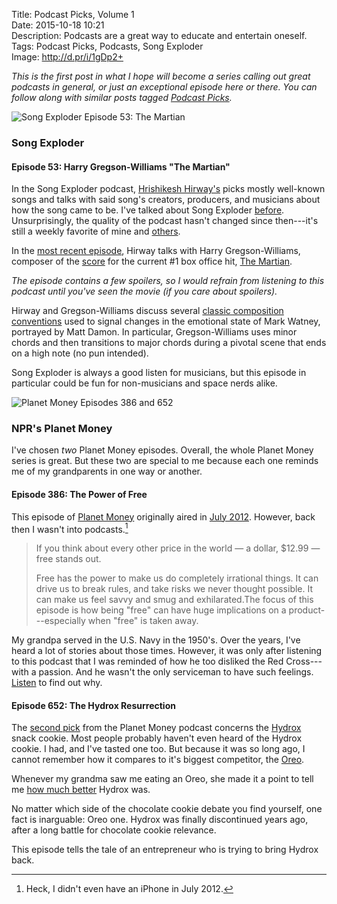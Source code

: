 Title: Podcast Picks, Volume 1  
Date: 2015-10-18 10:21  
Description: Podcasts are a great way to educate and entertain oneself. 
Tags: Podcast Picks, Podcasts, Song Exploder  
Image: http://d.pr/i/1gDp2+  

<p><em class="topStory">This is the first post in what I hope will become a series calling out great podcasts in general, or just an exceptional episode here or there. You can follow along with similar posts tagged <a href="/tags/Podcast%20Picks" title="Posts tagged 'Podcast Picks'">Podcast Picks</a>.</em></p>

![Song Exploder Episode 53: The Martian][1]

### Song Exploder 

#### Episode 53: Harry Gregson-Williams "The Martian"

In the Song Exploder podcast, [Hrishikesh Hirway's][2] picks mostly well-known songs and talks with said song's creators, producers, and musicians about how the song came to be. I've talked about Song Exploder [before][3]. Unsurprisingly, the quality of the podcast hasn't changed since then---it's still a weekly favorite of mine and [others][4].

In the [most recent episode][5], Hirway talks with Harry Gregson-Williams, composer of the [score][6] for the current #1 box office hit, [The Martian][7].

*The episode contains a few spoilers, so I would refrain from listening to this podcast until you've seen the movie (if you care about spoilers).*

Hirway and Gregson-Williams discuss several [classic composition conventions][8] used to signal changes in the emotional state of Mark Watney, portrayed by Matt Damon. In particular, Gregson-Williams uses minor chords and then transitions to major chords during a pivotal scene that ends on a high note (no pun intended). 

Song Exploder is always a good listen for musicians, but this episode in particular could be fun for non-musicians and space nerds alike.

![Planet Money Episodes 386 and 652][9]

### NPR's Planet Money

I've chosen *two* Planet Money episodes. Overall, the whole Planet Money series is great. But these two are special to me because each one reminds me of my grandparents in one way or another.

#### Episode 386: The Power of Free

This episode of [Planet Money][10] originally aired in [July 2012][11]. However, back then I wasn't into podcasts.[^1]

> If you think about every other price in the world — a dollar, $12.99 — free stands out.
>
> Free has the power to make us do completely irrational things. It can drive us to break rules, and take risks we never thought possible. It can make us feel savvy and smug and exhilarated.The focus of this episode is how being "free" can have huge implications on a product---especially when "free" is taken away.

My grandpa served in the U.S. Navy in the 1950's. Over the years, I've heard a lot of stories about those times. However, it was only after listening to this podcast that I was reminded of how he too disliked the Red Cross---with a passion. And he wasn't the only serviceman to have such feelings. [Listen][12] to find out why.

#### Episode 652: The Hydrox Resurrection

The [second pick][13] from the Planet Money podcast concerns the [Hydrox][14] snack cookie. Most people probably haven't even heard of the Hydrox cookie. I had, and I've tasted one too. But because it was so long ago, I cannot remember how it compares to it's biggest competitor, the [Oreo][15].

Whenever my grandma saw me eating an Oreo, she made it a point to tell me [how much better][16] Hydrox was.

No matter which side of the chocolate cookie debate you find yourself, one fact is inarguable: Oreo one. Hydrox was finally discontinued years ago, after a long battle for chocolate cookie relevance.

This episode tells the tale of an entrepreneur who is trying to bring Hydrox back.

[^1]: Heck, I didn't even have an iPhone in July 2012.

[1]: http://d.pr/i/1gDp2+ "Song Exploder, episode 53: The Martian"
[2]: https://twitter.com/HrishiHirway "Hrishikesh Hirway on Twitter"
[3]: /2015/5/7/song-exploder-podcast-house-of-cards-and-downton-abbey "Song Exploder Podcast: House of Cards and Downton Abbey"
[4]: http://www.theguardian.com/culture/2015/aug/06/ong-exploder-podcast-stories-behind-music "The Guardian: Song Exploder"
[5]: https://overcast.fm/+BbKMAcKe0 "Overcast link to the Song Exploder, episode 53"
[6]: https://itunes.apple.com/au/album/martian-original-motion-picture/id1043613134?at=1l3vx9s "'The Martian' Original Motion Picture Soundtrack on iTunes"
[7]: http://www.imdb.com/title/tt3659388/ "'The Martian' on IMDB"
[8]: http://www.ncbi.nlm.nih.gov/pubmed/16597801 "PubMed: 'Emotion processing of major, minor, and dissonant chords: a functional magnetic resonance imaging study.'"
[9]: http://d.pr/i/1k87U+ "Planet Money, episodes 386 and 652"
[10]: https://overcast.fm/+BP59TVNE8 "Overcast link to the Planet Money, episode 386"
[11]: http://www.npr.org/sections/money/2012/07/13/156723516/episode-386-the-cost-of-free-doughnuts "Planet Money, episode 386"
[12]: https://overcast.fm/+BP59TVNE8 "Overcast link to the Planet Money, episode 386"
[13]: https://overcast.fm/+BP59aZvZ8 "Overcast link to the Planet Money, episode 652"
[14]: https://en.wikipedia.org/wiki/Hydrox "Wikipedia: Hydrox cookie"
[15]: https://en.wikipedia.org/wiki/Oreo "Wikipedia: Oreo cookie"
[16]: https://www.youtube.com/watch?v=X1F5TJdDh5k "WSJ: Hydrox vs. Oreo"